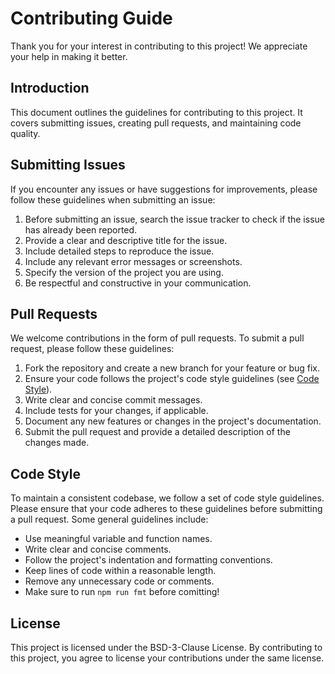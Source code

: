 # Contributing Guide

Thank you for your interest in contributing to this project! We appreciate your help in making it better.

## Introduction

This document outlines the guidelines for contributing to this project. It covers submitting issues, creating pull requests, and maintaining code quality.

## Submitting Issues

If you encounter any issues or have suggestions for improvements, please follow these guidelines when submitting an issue:

1. Before submitting an issue, search the issue tracker to check if the issue has already been reported.
2. Provide a clear and descriptive title for the issue.
3. Include detailed steps to reproduce the issue.
4. Include any relevant error messages or screenshots.
5. Specify the version of the project you are using.
6. Be respectful and constructive in your communication.

## Pull Requests

We welcome contributions in the form of pull requests. To submit a pull request, please follow these guidelines:

1. Fork the repository and create a new branch for your feature or bug fix.
2. Ensure your code follows the project's code style guidelines (see [Code Style](#code-style)).
3. Write clear and concise commit messages.
4. Include tests for your changes, if applicable.
5. Document any new features or changes in the project's documentation.
6. Submit the pull request and provide a detailed description of the changes made.

## Code Style

To maintain a consistent codebase, we follow a set of code style guidelines. Please ensure that your code adheres to these guidelines before submitting a pull request. Some general guidelines include:

- Use meaningful variable and function names.
- Write clear and concise comments.
- Follow the project's indentation and formatting conventions.
- Keep lines of code within a reasonable length.
- Remove any unnecessary code or comments.
- Make sure to run `npm run fmt` before comitting!

## License

This project is licensed under the BSD-3-Clause License. By contributing to this project, you agree to license your contributions under the same license.
